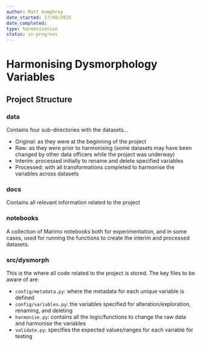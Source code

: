 ```yaml
---
author: Matt Humphrey
date_started: 27/08/2025
date_completed:
type: harmonisation
status: in-progress
---
```


# Harmonising Dysmorphology Variables

## Project Structure

### data

Contains four sub-directories with the datasets...
- Original: as they were at the beginning of the project
- Raw: as they were prior to harmonising (some datasets may have been changed by other data officers while the project was underway)
- Interim: processed initially to rename and delete specified variables
- Processed: with all transformations completed to harmonise the variables across datasets

### docs

Contains all relevant information related to the project

### notebooks

A collection of Marimo notebooks both for experimentation, and in some cases, used for running the functions to create the interim and processed datasets.

### src/dysmorph

This is the where all code related to the project is stored.
The key files to be aware of are:
- `config/metadata.py`: where the metadata for each unique variable is defined
- `config/variables.py`: the variables specified for alteration/exploration, renaming, and deleting
- `harmonise.py`: contains all the logic/functions to change the raw data and harmonise the variables
- `validate.py`: specifies the expected values/ranges for each variable for testing
